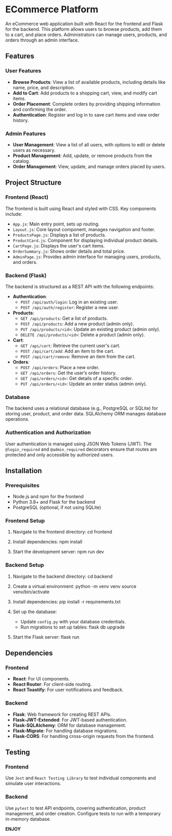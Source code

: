 # ECommerce Platform

An eCommerce web application built with React for the frontend and Flask for the backend. This platform allows users to browse products, add them to a cart, and place orders. Administrators can manage users, products, and orders through an admin interface.

## Features

### User Features
- **Browse Products**: View a list of available products, including details like name, price, and description.
- **Add to Cart**: Add products to a shopping cart, view, and modify cart items.
- **Order Placement**: Complete orders by providing shipping information and confirming the order.
- **Authentication**: Register and log in to save cart items and view order history.
  
### Admin Features
- **User Management**: View a list of all users, with options to edit or delete users as necessary.
- **Product Management**: Add, update, or remove products from the catalog.
- **Order Management**: View, update, and manage orders placed by users.

## Project Structure

### Frontend (React)
The frontend is built using React and styled with CSS. Key components include:

- `App.js`: Main entry point, sets up routing.
- `Layout.js`: Core layout component, manages navigation and footer.
- `ProductsPage.js`: Displays a list of products.
- `ProductCard.js`: Component for displaying individual product details.
- `CartPage.js`: Displays the user's cart items.
- `OrderSummary.js`: Shows order details and total price.
- `AdminPage.js`: Provides admin interface for managing users, products, and orders.

### Backend (Flask)
The backend is structured as a REST API with the following endpoints:

- **Authentication**:
  - `POST /api/auth/login`: Log in an existing user.
  - `POST /api/auth/register`: Register a new user.
- **Products**:
  - `GET /api/products`: Get a list of products.
  - `POST /api/products`: Add a new product (admin only).
  - `PUT /api/products/<id>`: Update an existing product (admin only).
  - `DELETE /api/products/<id>`: Delete a product (admin only).
- **Cart**:
  - `GET /api/cart`: Retrieve the current user's cart.
  - `POST /api/cart/add`: Add an item to the cart.
  - `POST /api/cart/remove`: Remove an item from the cart.
- **Orders**:
  - `POST /api/orders`: Place a new order.
  - `GET /api/orders`: Get the user’s order history.
  - `GET /api/orders/<id>`: Get details of a specific order.
  - `PUT /api/orders/<id>`: Update an order status (admin only).

### Database
The backend uses a relational database (e.g., PostgreSQL or SQLite) for storing user, product, and order data. SQLAlchemy ORM manages database operations.

### Authentication and Authorization
User authentication is managed using JSON Web Tokens (JWT). The `@login_required` and `@admin_required` decorators ensure that routes are protected and only accessible by authorized users.

## Installation

### Prerequisites
- Node.js and npm for the frontend
- Python 3.8+ and Flask for the backend
- PostgreSQL (optional, if not using SQLite)

### Frontend Setup

1. Navigate to the frontend directory:
   cd frontend

2. Install dependencies:
   npm install

3. Start the development server:
   npm run dev


### Backend Setup

1. Navigate to the backend directory:
   cd backend

2. Create a virtual environment:
   python -m venv venv
   source venv/bin/activate

3. Install dependencies:
   pip install -r requirements.txt

4. Set up the database:
   - Update `config.py` with your database credentials.
   - Run migrations to set up tables:
     flask db upgrade

5. Start the Flask server:
   flask run

## Dependencies

### Frontend
- **React**: For UI components.
- **React Router**: For client-side routing.
- **React Toastify**: For user notifications and feedback.

### Backend
- **Flask**: Web framework for creating REST APIs.
- **Flask-JWT-Extended**: For JWT-based authentication.
- **Flask-SQLAlchemy**: ORM for database management.
- **Flask-Migrate**: For handling database migrations.
- **Flask-CORS**: For handling cross-origin requests from the frontend.

## Testing

### Frontend
Use `Jest` and `React Testing Library` to test individual components and simulate user interactions.

### Backend
Use `pytest` to test API endpoints, covering authentication, product management, and order creation. Configure tests to run with a temporary in-memory database.

**ENJOY**